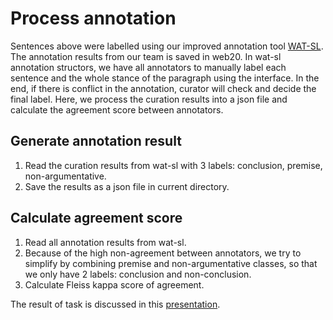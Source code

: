  # Process annotation

Sentences above were labelled using our improved annotation tool [WAT-SL](https://git.webis.de/webisstud/wstud-visit-the-dome-ss19/tree/master/wat-sl). The annotation results from our team is saved in web20. In wat-sl annotation structors, we have all annotators to manually label each sentence and the whole stance of the paragraph using the interface. In the end, if there is conflict in the annotation, curator will check and decide the final label.
Here, we process the curation results into a json file and calculate the agreement score between annotators.

## Generate annotation result
1. Read the curation results from wat-sl with 3 labels: conclusion, premise, non-argumentative.
2. Save the results as a json file in current directory.

## Calculate agreement score
1. Read all annotation results from wat-sl.
2. Because of the high non-agreement between annotators, we try to simplify by combining premise and non-argumentative classes, so that we only have 2 labels: conclusion and non-conclusion.
3. Calculate Fleiss kappa score of agreement.


The result of task is discussed in this [presentation](https://git.webis.de/webisstud/wstud-visit-the-dome-ss19/tree/master/presentations/2019-08-12).
